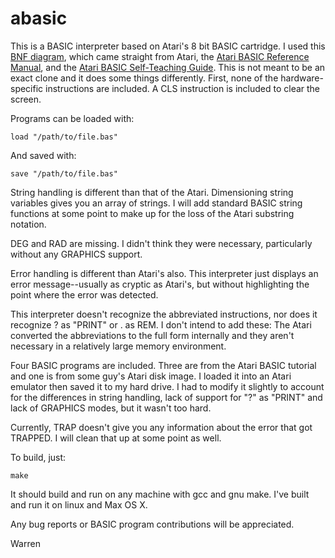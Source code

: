 # abasic

This is a BASIC interpreter based on Atari's 8 bit BASIC cartridge. I used 
this [BNF diagram](https://archive.org/details/AtariBASICBNF), which came 
straight from Atari, the [Atari BASIC Reference Manual](https://archive.org/details/atari-basic-reference-manual),
and the [Atari BASIC Self-Teaching Guide](http://www.atariarchives.org/basic/). 
This is not meant to be an exact clone and it does some things differently. 
First, none of the hardware-specific instructions are included. A CLS 
instruction is included to clear the screen.

Programs can be loaded with: 
```
load "/path/to/file.bas"
```
And saved with:
```
save "/path/to/file.bas"
```

String handling is different than that of the Atari. Dimensioning string
variables gives you an array of strings. I will add standard BASIC string
functions at some point to make up for the loss of the Atari substring
notation.

DEG and RAD are missing. I didn't think they were necessary, particularly 
without any GRAPHICS support.

Error handling is different than Atari's also. This interpreter just displays
an error message--usually as cryptic as Atari's, but without highlighting the
point where the error was detected.

This interpreter doesn't recognize the abbreviated instructions, nor does it
recognize ? as "PRINT" or . as REM. I don't intend to add these: The Atari
converted the abbreviations to the full form internally and they aren't
necessary in a relatively large memory environment.

Four BASIC programs are included. Three are from the Atari BASIC tutorial and
one is from some guy's Atari disk image. I loaded it into an Atari emulator
then saved it to my hard drive. I had to modify it slightly to account for
the differences in string handling, lack of support for "?" as "PRINT"  and 
lack of GRAPHICS modes, but it wasn't too hard.

Currently, TRAP doesn't give you any information about the error that got
TRAPPED. I will clean that up at some point as well.

To build, just:
```
make
```
It should build and run on any machine with gcc and gnu make. I've built and
run it on linux and Max OS X.

Any bug reports or BASIC program contributions will be appreciated.

Warren
